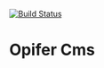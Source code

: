 [![Build Status](https://travis-ci.org/Opifer/Cms.svg?branch=master)](https://travis-ci.org/Opifer/Cms)

Opifer Cms
==========
